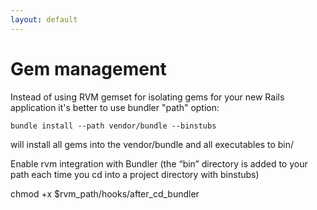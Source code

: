 ```yaml
---
layout: default
---
```


# Gem management

Instead of using RVM gemset for isolating gems for your new Rails application it's better to use bundler "path" option:

    bundle install --path vendor/bundle --binstubs

will install all gems into the vendor/bundle and all executables to bin/


Enable rvm integration with Bundler (the “bin” directory is added to your path each time you cd into a project directory with binstubs)

  chmod +x $rvm_path/hooks/after_cd_bundler

